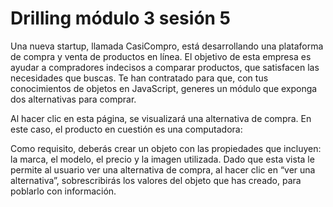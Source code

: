 # Drilling módulo 3 sesión 5

Una  nueva  startup,  llamada  CasiCompro,  está  desarrollando  una  plataforma  de  compra  y  venta  de 
productos en línea. El objetivo de esta empresa es ayudar a compradores indecisos a comparar productos, 
que satisfacen las necesidades que buscas. Te han contratado para que, con tus conocimientos de objetos 
en JavaScript, generes un módulo que exponga dos alternativas para comprar. 

Al hacer clic en esta página, se visualizará una alternativa de compra. En este caso, el producto en cuestión 
es una computadora: 
 
Como requisito, deberás crear un objeto con las propiedades que incluyen: la marca, el modelo, el precio y 
la imagen utilizada. Dado que esta vista le permite al usuario ver una alternativa de compra, al hacer clic 
en “ver una alternativa”, sobrescribirás los valores del objeto que has creado, para poblarlo con información.

